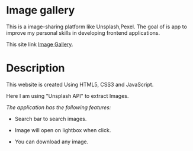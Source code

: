 # Image gallery

 This is a image-sharing platform like Unsplash,Pexel. The goal of is app to improve my personal skills in developing frontend applications.
 
 This site link [Image Gallery](https://photos-gallery24.netlify.app/).
 
 # Description
 
 This website is created Using HTML5, CSS3 and JavaScript.
 
 Here I am using "Unsplash API" to extract Images.
 
 *The application has the following features:*
 
 + Search bar to search images.
 
 + Image will open on lightbox when click.
 
 + You can download any image.

